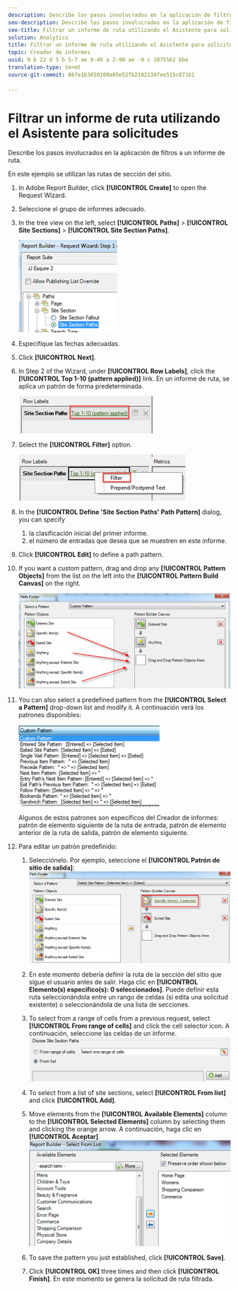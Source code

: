 ```yaml
---
description: Describe los pasos involucrados en la aplicación de filtros a un informe de ruta.
seo-description: Describe los pasos involucrados en la aplicación de filtros a un informe de ruta.
seo-title: Filtrar un informe de ruta utilizando el Asistente para solicitudes
solution: Analytics
title: Filtrar un informe de ruta utilizando el Asistente para solicitudes
topic: Creador de informes
uuid: 9 b 22 d 5 b 5-7 ae 8-49 a 2-90 ae -0 c 1075562 bbe
translation-type: tm+mt
source-git-commit: 86fe1b3650100a05e52fb2102134fee515c871b1

---
```



# Filtrar un informe de ruta utilizando el Asistente para solicitudes

Describe los pasos involucrados en la aplicación de filtros a un informe de ruta.

En este ejemplo se utilizan las rutas de sección del sitio.

1. In Adobe Report Builder, click **[!UICONTROL Create]** to open the Request Wizard.
1. Seleccione el grupo de informes adecuado.
1. In the tree view on the left, select **[!UICONTROL Paths]** &gt; **[!UICONTROL Site Sections]** &gt; **[!UICONTROL Site Section Paths]**.

   ![](assets/site_section_path_1.png)

1. Especifique las fechas adecuadas.
1. Click **[!UICONTROL Next]**.
1. In Step 2 of the Wizard, under **[!UICONTROL Row Labels]**, click the **[!UICONTROL Top 1-10 (pattern applied)]** link. En un informe de ruta, se aplica un patrón de forma predeterminada.

   ![](assets/site_section_path_2.png)

1. Select the **[!UICONTROL Filter]** option.

   ![](assets/filter_option.png)

1. In the **[!UICONTROL Define 'Site Section Paths' Path Pattern]** dialog, you can specify
   1. la clasificación inicial del primer informe.
   1. el número de entradas que desea que se muestren en este informe.
1. Click **[!UICONTROL Edit]** to define a path pattern.
1. If you want a custom pattern, drag and drop any **[!UICONTROL Pattern Objects]** from the list on the left into the **[!UICONTROL Pattern Build Canvas]** on the right.

   ![](assets/custom_pattern.png)

1. You can also select a predefined pattern from the **[!UICONTROL Select a Pattern]** drop-down list and modify it. A continuación verá los patrones disponibles:

   ![](assets/select_a_pattern.png)

   Algunos de estos patrones son específicos del Creador de informes: patrón de elemento siguiente de la ruta de entrada, patrón de elemento anterior de la ruta de salida, patrón de elemento siguiente.
1. Para editar un patrón predefinido: 
   1. Selecciónelo. Por ejemplo, seleccione el **[!UICONTROL Patrón de sitio de salida]**: ![](assets/exited_site_pattern.png)

   1. En este momento debería definir la ruta de la sección del sitio que sigue el usuario antes de salir. Haga clic en **[!UICONTROL Elemento(s) específico(s): 0 seleccionados]**. Puede definir esta ruta seleccionándola entre un rango de celdas (si edita una solicitud existente) o seleccionándola de una lista de secciones.
   1. To select from a range of cells from a previous request, select **[!UICONTROL From range of cells]** and click the cell selector icon. A continuación, seleccione las celdas de un informe. ![](assets/choose_site_section_paths.png)

   1. To select from a list of site sections, select **[!UICONTROL From list]** and click **[!UICONTROL Add]**.
   1. Move elements from the **[!UICONTROL Available Elements]** column to the **[!UICONTROL Selected Elements]** column by selecting them and clicking the orange arrow. A continuación, haga clic en **[!UICONTROL Aceptar]**. ![](assets/move_site_section_elements.png)

   1. To save the pattern you just established, click **[!UICONTROL Save]**.
   1. Click **[!UICONTROL OK]** three times and then click **[!UICONTROL Finish]**. En este momento se genera la solicitud de ruta filtrada.
